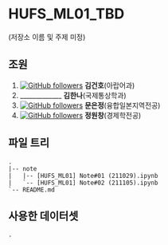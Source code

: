 # HUFS_ML01_TBD
(저장소 이름 및 주제 미정)

## 조원
1. [![GitHub followers](https://img.shields.io/github/followers/basekim14.svg?style=social&label=Follow&maxAge=2592000)](https://github.com/basekim14?tab=followers) **김건호**(아랍어과)
2. _____________ **김한나**(국제통상학과)
3. [![GitHub followers](https://img.shields.io/github/followers/EUNJEONGMUN.svg?style=social&label=Follow&maxAge=2592000)](https://github.com/EUNJEONGMUN?tab=followers) **문은정**(융합일본지역전공) 
4. [![GitHub followers](https://img.shields.io/github/followers/wonchang15.svg?style=social&label=Follow&maxAge=2592000)](https://github.com/wonchang15?tab=followers) **정원창**(경제학전공) 

## 파일 트리

```
.
|-- note
|   |-- [HUFS_ML01] Note#01 (211029).ipynb
|   `-- [HUFS_ML01] Note#02 (211105).ipynb
`-- README.md
```



## 사용한 데이터셋

```
.
```
